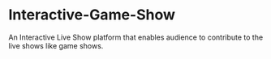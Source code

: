 # Interactive-Game-Show
An Interactive Live Show platform that enables audience to contribute to the live shows like game shows.
